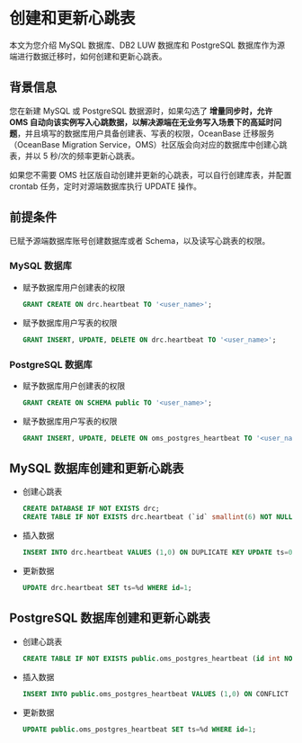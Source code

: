 # 创建和更新心跳表

本文为您介绍 MySQL 数据库、DB2 LUW 数据库和 PostgreSQL 数据库作为源端进行数据迁移时，如何创建和更新心跳表。

## 背景信息

您在新建 MySQL 或 PostgreSQL 数据源时，如果勾选了 **增量同步时，允许 OMS 自动向该实例写入心跳数据，以解决源端在无业务写入场景下的高延时问题**，并且填写的数据库用户具备创建表、写表的权限，OceanBase 迁移服务（OceanBase Migration Service，OMS）社区版会向对应的数据库中创建心跳表，并以 5 秒/次的频率更新心跳表。

如果您不需要 OMS 社区版自动创建并更新的心跳表，可以自行创建库表，并配置 crontab 任务，定时对源端数据库执行 UPDATE 操作。

## 前提条件

已赋予源端数据库账号创建数据库或者 Schema，以及读写心跳表的权限。

### MySQL 数据库

* 赋予数据库用户创建表的权限

  ```sql
  GRANT CREATE ON drc.heartbeat TO '<user_name>';
  ```

* 赋予数据库用户写表的权限

  ```sql
  GRANT INSERT, UPDATE, DELETE ON drc.heartbeat TO '<user_name>';
  ```

### PostgreSQL 数据库

* 赋予数据库用户创建表的权限

  ```sql
  GRANT CREATE ON SCHEMA public TO '<user_name>';
  ```

* 赋予数据库用户写表的权限

  ```sql
  GRANT INSERT, UPDATE, DELETE ON oms_postgres_heartbeat TO '<user_name>';
  ```

## MySQL 数据库创建和更新心跳表

* 创建心跳表

  ```sql
  CREATE DATABASE IF NOT EXISTS drc;
  CREATE TABLE IF NOT EXISTS drc.heartbeat (`id` smallint(6) NOT NULL DEFAULT 1,`ts` int(11) DEFAULT NULL, PRIMARY KEY (`id`)) ENGINE=InnoDB;
  ```

* 插入数据

  ```sql
  INSERT INTO drc.heartbeat VALUES (1,0) ON DUPLICATE KEY UPDATE ts=0;
  ```

* 更新数据

  ```sql
  UPDATE drc.heartbeat SET ts=%d WHERE id=1;
  ```

## PostgreSQL 数据库创建和更新心跳表

* 创建心跳表

  ```sql
  CREATE TABLE IF NOT EXISTS public.oms_postgres_heartbeat (id int NOT NULL DEFAULT 1, ts int DEFAULT NULL, PRIMARY KEY (id));
  ```

* 插入数据

  ```sql
  INSERT INTO public.oms_postgres_heartbeat VALUES (1,0) ON CONFLICT (id) DO UPDATE SET ts=0;
  ```

* 更新数据

  ```sql
  UPDATE public.oms_postgres_heartbeat SET ts=%d WHERE id=1;
  ```
